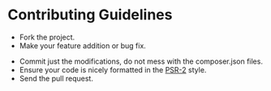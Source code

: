# Contributing Guidelines

* Fork the project.
* Make your feature addition or bug fix.
<!--* Add tests for it. This is important so I don't break it in a future version unintentionally.-->
* Commit just the modifications, do not mess with the composer.json<!-- or CHANGELOG.md--> files.
* Ensure your code is nicely formatted in the [PSR-2](https://github.com/php-fig/fig-standards/blob/master/accepted/PSR-2-coding-style-guide.md)
  style<!-- and that all tests pass-->.
* Send the pull request.
<!--* Check that the Travis CI build passed. If not, rinse and repeat.-->
